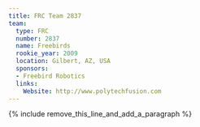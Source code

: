 ```yaml
---
title: FRC Team 2837
team:
  type: FRC
  number: 2837
  name: Freebirds
  rookie_year: 2009
  location: Gilbert, AZ, USA
  sponsors:
  - Freebird Robotics
  links:
    Website: http://www.polytechfusion.com
---
```


{% include remove_this_line_and_add_a_paragraph %}
